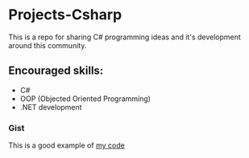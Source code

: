 # Projects-Csharp
This is a repo for sharing C# programming ideas and it's development around this community.


## Encouraged skills:

* C#
* OOP (Objected Oriented Programming)
* .NET development

### Gist
This is a good example of [my code](https://gist.github.com/ovianaanthony/54e1fab74034b9de9658856900a7f506)
